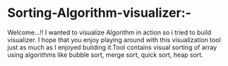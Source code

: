 # Sorting-Algorithm-visualizer:-
Welcome...!!
I wanted to visualize Algorithm in action so i tried to build visualizer. I hope that you enjoy playing around with this visualization tool just as much as I enjoyed building it.Tool contains visual sorting of array using algorithms like bubble sort, merge sort, quick sort, heap sort.


